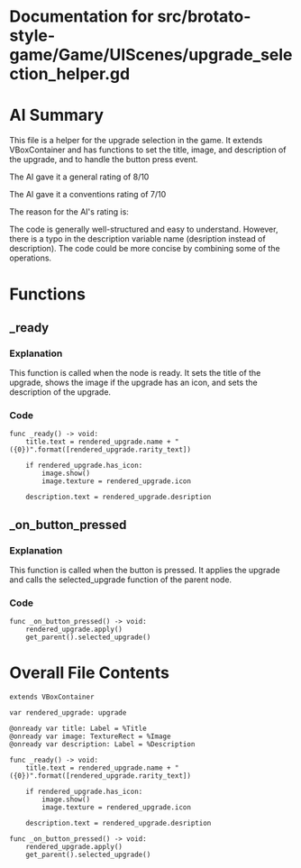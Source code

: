# Documentation for src/brotato-style-game/Game/UIScenes/upgrade_selection_helper.gd

# AI Summary
This file is a helper for the upgrade selection in the game. It extends VBoxContainer and has functions to set the title, image, and description of the upgrade, and to handle the button press event.

The AI gave it a general rating of 8/10

The AI gave it a conventions rating of 7/10

The reason for the AI's rating is:

The code is generally well-structured and easy to understand. However, there is a typo in the description variable name (desription instead of description). The code could be more concise by combining some of the operations.
# Functions

## _ready
### Explanation
This function is called when the node is ready. It sets the title of the upgrade, shows the image if the upgrade has an icon, and sets the description of the upgrade.
### Code
```gdscript
func _ready() -> void:
	title.text = rendered_upgrade.name + " ({0})".format([rendered_upgrade.rarity_text])
	
	if rendered_upgrade.has_icon:
		image.show()
		image.texture = rendered_upgrade.icon
	
	description.text = rendered_upgrade.desription
```

## _on_button_pressed
### Explanation
This function is called when the button is pressed. It applies the upgrade and calls the selected_upgrade function of the parent node.
### Code
```gdscript
func _on_button_pressed() -> void:
	rendered_upgrade.apply()
	get_parent().selected_upgrade()
```
# Overall File Contents
```gdscript
extends VBoxContainer

var rendered_upgrade: upgrade

@onready var title: Label = %Title
@onready var image: TextureRect = %Image
@onready var description: Label = %Description

func _ready() -> void:
	title.text = rendered_upgrade.name + " ({0})".format([rendered_upgrade.rarity_text])
	
	if rendered_upgrade.has_icon:
		image.show()
		image.texture = rendered_upgrade.icon
	
	description.text = rendered_upgrade.desription

func _on_button_pressed() -> void:
	rendered_upgrade.apply()
	get_parent().selected_upgrade()

```
